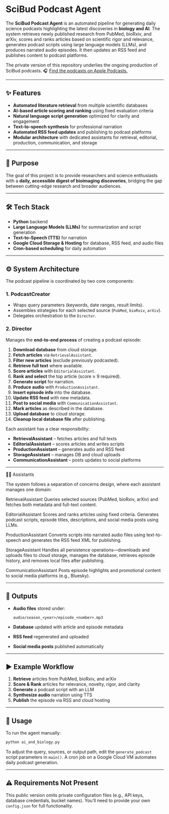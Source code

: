 # SciBud Podcast Agent

The **SciBud Podcast Agent** is an automated pipeline for generating daily science podcasts highlighting the latest discoveries in **biology and AI**. The system retrieves newly published research from PubMed, bioRxiv, and arXiv, scores and ranks articles based on scientific rigor and relevance, generates podcast scripts using large language models (LLMs), and produces narrated audio episodes. It then updates an RSS feed and publishes content to podcast platforms.

The private version of this repository underlies the ongoing production of SciBud podcasts.
🎧 [Find the podcasts on Apple Podcasts.](https://podcasts.apple.com/us/podcast/scibud-emerging-discoveries-from-bioimaging/id1740828391)

---

## ✨ Features

* **Automated literature retrieval** from multiple scientific databases
* **AI-based article scoring and ranking** using fixed evaluation criteria
* **Natural language script generation** optimized for clarity and engagement
* **Text-to-speech synthesis** for professional narration
* **Automated RSS feed updates** and publishing to podcast platforms
* **Modular architecture** with dedicated assistants for retrieval, editorial, production, communication, and storage

---

## 🎯 Purpose

The goal of this project is to provide researchers and science enthusiasts with a **daily, accessible digest of bioimaging discoveries**, bridging the gap between cutting-edge research and broader audiences.

---

## 🛠 Tech Stack

* **Python** backend
* **Large Language Models (LLMs)** for summarization and script generation
* **Text-to-Speech (TTS)** for narration
* **Google Cloud Storage & Hosting** for database, RSS feed, and audio files
* **Cron-based scheduling** for daily automation

---

## ⚙️ System Architecture

The podcast pipeline is coordinated by two core components:

### **1. PodcastCreator**

* Wraps query parameters (keywords, date ranges, result limits).
* Assembles strategies for each selected source (`PubMed`, `bioRxiv`, `arXiv`).
* Delegates orchestration to the `Director`.

### **2. Director**

Manages the **end-to-end process** of creating a podcast episode:

1. **Download database** from cloud storage.
2. **Fetch articles** via `RetrievalAssistant`.
3. **Filter new articles** (exclude previously podcasted).
4. **Retrieve full text** where available.
5. **Score articles** with `EditorialAssistant`.
6. **Rank and select** the top article (score ≥ 9 required).
7. **Generate script** for narration.
8. **Produce audio** with `ProductionAssistant`.
9. **Insert episode info** into the database.
10. **Update RSS feed** with new metadata.
11. **Post to social media** with `CommunicationAssistant`.
12. **Mark articles** as described in the database.
13. **Upload database** to cloud storage.
14. **Cleanup local database file** after publishing.

Each assistant has a clear responsibility:

* **RetrievalAssistant** – fetches articles and full texts
* **EditorialAssistant** – scores articles and writes scripts
* **ProductionAssistant** – generates audio and RSS feed
* **StorageAssistant** – manages DB and cloud uploads
* **CommunicationAssistant** – posts updates to social platforms

---
👩‍💻 Assistants

The system follows a separation of concerns design, where each assistant manages one domain:

RetrievalAssistant
Queries selected sources (PubMed, bioRxiv, arXiv) and fetches both metadata and full-text content.

EditorialAssistant
Scores and ranks articles using fixed criteria. Generates podcast scripts, episode titles, descriptions, and social media posts using LLMs.

ProductionAssistant
Converts scripts into narrated audio files using text-to-speech and generates the RSS feed XML for publishing.

StorageAssistant
Handles all persistence operations—downloads and uploads files to cloud storage, manages the database, retrieves episode history, and removes local files after publishing.

CommunicationAssistant
Posts episode highlights and promotional content to social media platforms (e.g., Bluesky).

---

## 📂 Outputs

* **Audio files** stored under:

  ```
  audio/season_<year>/episode_<number>.mp3
  ```
* **Database** updated with article and episode metadata
* **RSS feed** regenerated and uploaded
* **Social media posts** published automatically

---

## ▶️ Example Workflow

1. **Retrieve** articles from PubMed, bioRxiv, and arXiv
2. **Score & Rank** articles for relevance, novelty, rigor, and clarity
3. **Generate** a podcast script with an LLM
4. **Synthesize audio** narration using TTS
5. **Publish** the episode via RSS and cloud hosting

---

## 🚦 Usage

To run the agent manually:

```bash
python ai_and_biology.py
```

To adjust the query, sources, or output path, edit the `generate_podcast` script parameters in `main()`.
A cron job on a Google Cloud VM automates daily podcast generation.

---

## ⚠️ Requirements Not Present

This public version omits private configuration files (e.g., API keys, database credentials, bucket names).
You’ll need to provide your own `config.json` for full functionality.
